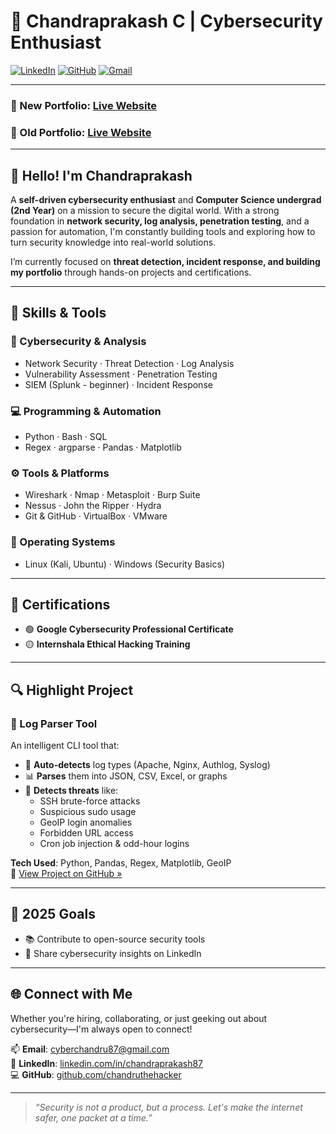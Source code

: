 # 🚀 Chandraprakash C | Cybersecurity Enthusiast

[![LinkedIn](https://img.shields.io/badge/LinkedIn-Connect-blue?logo=linkedin)](https://www.linkedin.com/in/chandraprakash87/)
[![GitHub](https://img.shields.io/badge/GitHub-Follow-black?logo=github)](https://github.com/chandruthehacker)
[![Gmail](https://img.shields.io/badge/Email-cyberchandru87@gmail.com-red?logo=gmail)](mailto:cyberchandru87@gmail.com)

---

### 🔗 New Portfolio: [Live Website](https://chandruthehacker.github.io)
### 🔗 Old Portfolio: [Live Website](https://chandruthehacker.github.io/portfolio-website-old)

---

## 👋 Hello! I'm Chandraprakash

A **self-driven cybersecurity enthusiast** and **Computer Science undergrad (2nd Year)** on a mission to secure the digital world. With a strong foundation in **network security, log analysis, penetration testing**, and a passion for automation, I'm constantly building tools and exploring how to turn security knowledge into real-world solutions.

I’m currently focused on **threat detection, incident response, and building my portfolio** through hands-on projects and certifications.

---

## 🧠 Skills & Tools

### 🔐 Cybersecurity & Analysis

- Network Security · Threat Detection · Log Analysis
- Vulnerability Assessment · Penetration Testing
- SIEM (Splunk - beginner) · Incident Response

### 💻 Programming & Automation

- Python · Bash · SQL
- Regex · argparse · Pandas · Matplotlib

### ⚙️ Tools & Platforms

- Wireshark · Nmap · Metasploit · Burp Suite
- Nessus · John the Ripper · Hydra
- Git & GitHub · VirtualBox · VMware

### 🐧 Operating Systems

- Linux (Kali, Ubuntu) · Windows (Security Basics)

---

## 📜 Certifications

- 🟢 **Google Cybersecurity Professional Certificate**
- 🟡 **Internshala Ethical Hacking Training**

---

## 🔍 Highlight Project

### 🧾 Log Parser Tool

An intelligent CLI tool that:

- 🧠 **Auto-detects** log types (Apache, Nginx, Authlog, Syslog)
- 📊 **Parses** them into JSON, CSV, Excel, or graphs
- 🚨 **Detects threats** like:
  - SSH brute-force attacks
  - Suspicious sudo usage
  - GeoIP login anomalies
  - Forbidden URL access
  - Cron job injection & odd-hour logins

**Tech Used**: Python, Pandas, Regex, Matplotlib, GeoIP  
🔗 [View Project on GitHub »](https://github.com/chandruthehacker/log-parser)

---

## 🎯 2025 Goals

- 📚 Contribute to open-source security tools
- 🧠 Share cybersecurity insights on LinkedIn

---

## 🌐 Connect with Me

Whether you're hiring, collaborating, or just geeking out about cybersecurity—I'm always open to connect!

📫 **Email**: [cyberchandru87@gmail.com](mailto:cyberchandru87@gmail.com)  
🔗 **LinkedIn**: [linkedin.com/in/chandraprakash87](https://www.linkedin.com/in/chandraprakash87/)  
💻 **GitHub**: [github.com/chandruthehacker](https://github.com/chandruthehacker)

---

> _“Security is not a product, but a process. Let's make the internet safer, one packet at a time.”_
